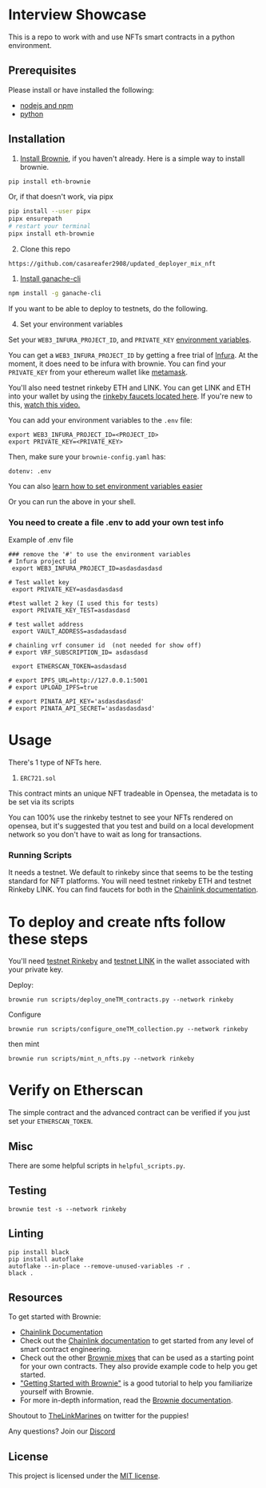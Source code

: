 # Interview Showcase


This is a repo to work with and use NFTs smart contracts in a python environment. 

## Prerequisites

Please install or have installed the following:
- [nodejs and npm](https://nodejs.org/en/download/)
- [python](https://www.python.org/downloads/)
## Installation

1. [Install Brownie](https://eth-brownie.readthedocs.io/en/stable/install.html), if you haven't already. Here is a simple way to install brownie.

```bash
pip install eth-brownie
```
Or, if that doesn't work, via pipx
```bash
pip install --user pipx
pipx ensurepath
# restart your terminal
pipx install eth-brownie
```

2. Clone this repo
```
https://github.com/casareafer2908/updated_deployer_mix_nft

```

1. [Install ganache-cli](https://www.npmjs.com/package/ganache-cli)

```bash
npm install -g ganache-cli
```

If you want to be able to deploy to testnets, do the following. 

4. Set your environment variables

Set your `WEB3_INFURA_PROJECT_ID`, and `PRIVATE_KEY` [environment variables](https://www.twilio.com/blog/2017/01/how-to-set-environment-variables.html). 

You can get a `WEB3_INFURA_PROJECT_ID` by getting a free trial of [Infura](https://infura.io/). At the moment, it does need to be infura with brownie. You can find your `PRIVATE_KEY` from your ethereum wallet like [metamask](https://metamask.io/). 

You'll also need testnet rinkeby ETH and LINK. You can get LINK and ETH into your wallet by using the [rinkeby faucets located here](https://faucets.chain.link/rinkeby). If you're new to this, [watch this video.](https://www.youtube.com/watch?v=P7FX_1PePX0)

You can add your environment variables to the `.env` file:

```
export WEB3_INFURA_PROJECT_ID=<PROJECT_ID>
export PRIVATE_KEY=<PRIVATE_KEY>
```

Then, make sure your `brownie-config.yaml` has:

```
dotenv: .env
```

You can also [learn how to set environment variables easier](https://www.twilio.com/blog/2017/01/how-to-set-environment-variables.html)


Or you can run the above in your shell. 

### You need to create a file .env to add your own test info

Example of .env file

```
### remove the '#' to use the environment variables
# Infura project id
 export WEB3_INFURA_PROJECT_ID=asdasdasdasd

# Test wallet key
 export PRIVATE_KEY=asdasdasdasd

#test wallet 2 key (I used this for tests)
 export PRIVATE_KEY_TEST=asdasdasd

# test wallet address
 export VAULT_ADDRESS=asdadasdasd

# chainling vrf consumer id  (not needed for show off)
# export VRF_SUBSCRIPTION_ID= asdasdasd

 export ETHERSCAN_TOKEN=asdasdasd

# export IPFS_URL=http://127.0.0.1:5001
# export UPLOAD_IPFS=true

# export PINATA_API_KEY='asdasdasdasd'
# export PINATA_API_SECRET='asdasdasdasd'
```


# Usage

There's 1 type of NFTs here. 
1. `ERC721.sol`

This contract mints an unique NFT tradeable in Opensea, the metadata is to be set via its scripts

You can 100% use the rinkeby testnet to see your NFTs rendered on opensea, but it's suggested that you test and build on a local development network so you don't have to wait as long for transactions. 

### Running Scripts

It needs a testnet. We default to rinkeby since that seems to be the testing standard for NFT platforms. You will need testnet rinkeby ETH and testnet Rinkeby LINK. You can find faucets for both in the [Chainlink documentation](https://docs.chain.link/docs/link-token-contracts#rinkeby). 


# To deploy and create nfts follow these steps

You'll need [testnet Rinkeby](https://faucet.rinkeby.io/) and [testnet LINK](https://rinkeby.chain.link/) in the wallet associated with your private key. 

Deploy:

```
brownie run scripts/deploy_oneTM_contracts.py --network rinkeby
```

Configure
```
brownie run scripts/configure_oneTM_collection.py --network rinkeby
```

then mint
```
brownie run scripts/mint_n_nfts.py --network rinkeby
```

# Verify on Etherscan

The simple contract and the advanced contract can be verified if you just set your `ETHERSCAN_TOKEN`. 

## Misc
There are some helpful scripts in `helpful_scripts.py`.

## Testing

```
brownie test -s --network rinkeby
```

## Linting

```
pip install black 
pip install autoflake
autoflake --in-place --remove-unused-variables -r .
black .
```

## Resources

To get started with Brownie:

* [Chainlink Documentation](https://docs.chain.link/docs)
* Check out the [Chainlink documentation](https://docs.chain.link/docs) to get started from any level of smart contract engineering. 
* Check out the other [Brownie mixes](https://github.com/brownie-mix/) that can be used as a starting point for your own contracts. They also provide example code to help you get started.
* ["Getting Started with Brownie"](https://medium.com/@iamdefinitelyahuman/getting-started-with-brownie-part-1-9b2181f4cb99) is a good tutorial to help you familiarize yourself with Brownie.
* For more in-depth information, read the [Brownie documentation](https://eth-brownie.readthedocs.io/en/stable/).

Shoutout to [TheLinkMarines](https://twitter.com/TheLinkMarines) on twitter for the puppies!

Any questions? Join our [Discord](https://discord.gg/2YHSAey)

## License

This project is licensed under the [MIT license](LICENSE).

